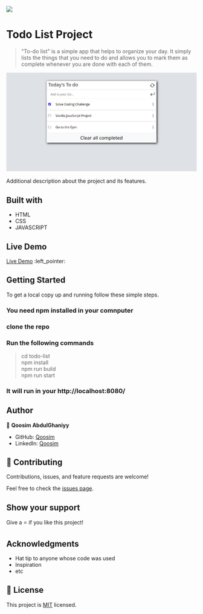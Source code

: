 ![](https://img.shields.io/badge/Microverse-blueviolet)

# Todo List Project

> "To-do list" is a simple app that helps to organize your day. It simply lists the things that you need to do and allows you to mark them as complete whenever you are done with each of them.

![screenshot](./src/images/todo_final.jpeg)

Additional description about the project and its features.

## Built with

- HTML
- CSS
- JAVASCRIPT

## Live Demo
[Live Demo](https://raw.githack.com/Qoosim/Todo-List/add_remove/src/index.html) :left_pointer:

## Getting Started

To get a local copy up and running follow these simple steps.

### You need npm installed in your comnputer

### clone the repo

### Run the following commands

> cd todo-list <br>
  npm install <br>
  npm run build <br>
  npm run start

### It will run in your http://localhost:8080/

## Author

👤 **Qoosim AbdulGhaniyy**

- GitHub: [Qoosim](https://github.com/Qoosim)
- LinkedIn: [Qoosim](https://www.linkedin.com/in/qoosim)

## 🤝 Contributing

Contributions, issues, and feature requests are welcome!

Feel free to check the [issues page](../../issues/).

## Show your support

Give a ⭐️ if you like this project!

## Acknowledgments

- Hat tip to anyone whose code was used
- Inspiration
- etc

## 📝 License

This project is [MIT](./MIT.md) licensed.
